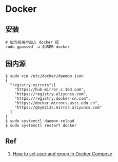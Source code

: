 # Docker

## 安装

```
# 加当前用户加入 docker 组
sudo gpasswd -a $USER docker
```

## 国内源

```
$ sudo vim /etc/docker/daemon.json
{
  "registry-mirrors":[
    "https://hub-mirror.c.163.com",
    "https://registry.aliyuncs.com",
    "https://registry.docker-cn.com",
    "https://docker.mirrors.ustc.edu.cn",
    "https://qby02i3s.mirror.aliyuncs.com"
  ]
}
$ sudo systemctl daemon-reload
$ sudo systemctl restart docker
```

## Ref

1. [How to set user and group in Docker Compose](https://blog.giovannidemizio.eu/2021/05/24/how-to-set-user-and-group-in-docker-compose/)
